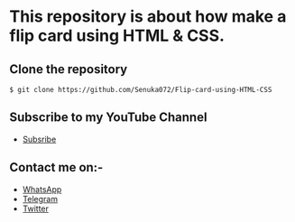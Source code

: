 # This repository is about how make a flip card using HTML & CSS.

## Clone the repository
```
$ git clone https://github.com/Senuka072/Flip-card-using-HTML-CSS
```
## Subscribe to my YouTube Channel
* [Subsribe](https://www.youtube.com/c/SenukaThisathFernando)

## Contact me on:-

* [WhatsApp](https://api.whatsapp.com/send/?phone=%2B94710548515&text&type=phone_number&app_absent=0)
* [Telegram](https://t.me/SenukaThisath)
* [Twitter](https://twitter.com/SenukaThisath)
